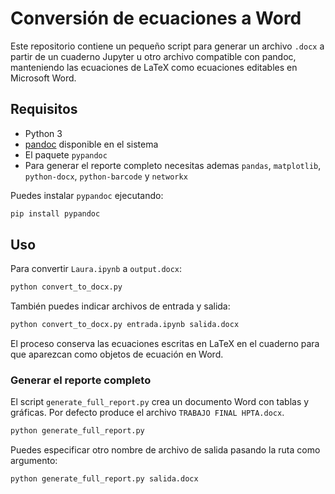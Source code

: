# Conversión de ecuaciones a Word

Este repositorio contiene un pequeño script para generar un archivo `.docx` a partir de un cuaderno Jupyter u otro archivo compatible con pandoc, manteniendo las ecuaciones de LaTeX como ecuaciones editables en Microsoft Word.

## Requisitos
- Python 3
- [pandoc](https://pandoc.org/) disponible en el sistema
- El paquete `pypandoc`
- Para generar el reporte completo necesitas ademas `pandas`, `matplotlib`,
  `python-docx`, `python-barcode` y `networkx`

Puedes instalar `pypandoc` ejecutando:

```bash
pip install pypandoc
```

## Uso

Para convertir `Laura.ipynb` a `output.docx`:

```bash
python convert_to_docx.py
```

También puedes indicar archivos de entrada y salida:

```bash
python convert_to_docx.py entrada.ipynb salida.docx
```

El proceso conserva las ecuaciones escritas en LaTeX en el cuaderno para que aparezcan como objetos de ecuación en Word.

### Generar el reporte completo

El script `generate_full_report.py` crea un documento Word con tablas y
gráficas. Por defecto produce el archivo `TRABAJO FINAL HPTA.docx`.

```bash
python generate_full_report.py
```

Puedes especificar otro nombre de archivo de salida pasando la ruta como
argumento:

```bash
python generate_full_report.py salida.docx
```
